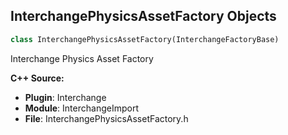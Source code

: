 ## InterchangePhysicsAssetFactory Objects

```python
class InterchangePhysicsAssetFactory(InterchangeFactoryBase)
```

Interchange Physics Asset Factory

**C++ Source:**

- **Plugin**: Interchange
- **Module**: InterchangeImport
- **File**: InterchangePhysicsAssetFactory.h

<a id="unreal.InterchangeSkeletalMeshFactory"></a>